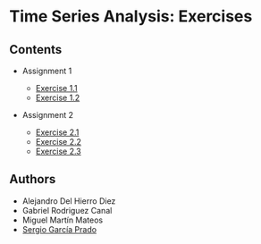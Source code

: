 # Time Series Analysis: Exercises

## Contents

* Assignment 1
  * [Exercise 1.1](assignment-1/notebook-1.pdf)
  * [Exercise 1.2](assignment-1/notebook-2.pdf)

* Assignment 2
  * [Exercise 2.1](assignment-2/exercise-1/document.pdf)
  * [Exercise 2.2](assignment-2/exercise-2/document.pdf)
  * [Exercise 2.3](assignment-2/exercise-3/document.pdf)

## Authors
  * Alejandro Del Hierro Diez
  * Gabriel Rodriguez Canal
  * Miguel Martín Mateos
  * [Sergio García Prado](https://garciparedes.me)
